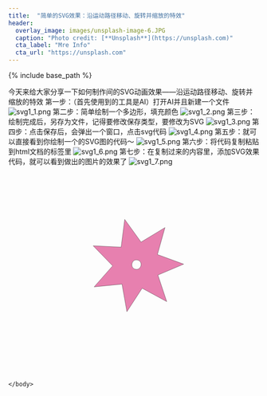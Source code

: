 ```yaml
---
title:  "简单的SVG效果：沿运动路径移动、旋转并缩放的特效"
header:
  overlay_image: images/unsplash-image-6.JPG
  caption: "Photo credit: [**Unsplash**](https://unsplash.com)"
  cta_label: "Mre Info"
  cta_url: "https://unsplash.com"
---
```


{% include base_path %}

今天来给大家分享一下如何制作间的SVG动画效果——沿运动路径移动、旋转并缩放的特效
第一步：（首先使用到的工具是AI）打开AI并且新建一个文件
![svg1_1.png](https://s20.postimg.cc/4rpf6myfh/svg1_1.png)
第二步：简单绘制一个多边形，填充颜色
![svg1_2.png](https://s20.postimg.cc/hj3ld5fx9/svg1_2.png)
第三步：绘制完成后，另存为文件，记得要修改保存类型，要修改为SVG
![svg1_3.png](https://s20.postimg.cc/f1ru5wylp/svg1_3.png)
第四步：点击保存后，会弹出一个窗口，点击svg代码
![svg1_4.png](https://s20.postimg.cc/xvdn2g6z1/svg1_4.png)
第五步：就可以直接看到你绘制一个的SVG图的代码～
![svg1_5.png](https://s20.postimg.cc/tz0b6gtp9/svg1_5.png)
第六步：将代码复制粘贴到html文档的<body>标签里
![svg1_6.png](https://i.loli.net/2018/07/08/5b41fdfb55c86.png)
第七步：在复制过来的内容里，添加SVG效果代码，就可以看到做出的图片的效果了
![svg1_7.png](https://i.loli.net/2018/07/08/5b41fe5b70768.png)


<html>
	<head>
		<meta charset="UTF-8">
		<title></title>
	</head>
	<body>
<?xml version="1.0" encoding="utf-8"?>
<!-- Generator: Adobe Illustrator 22.0.0, SVG Export Plug-In . SVG Version: 6.00 Build 0)  -->
<svg version="1.1" id="图层_1" xmlns="http://www.w3.org/2000/svg" xmlns:xlink="http://www.w3.org/1999/xlink" x="0px" y="0px"
	 viewBox="0 0 1280 1024" style="enable-background:new 0 0 1280 1024;" xml:space="preserve">
<style type="text/css">
	.st0{fill:#E780AF;stroke:#000000;stroke-miterlimit:10;}
</style>
<path class="st0" d="M893.8,464.4l-133.9-49.2l38.5-137.4l-121.9,74l-83.4-115.7l-18.2,141.5l-142.5-7l99.3,102.4l-94.3,107.1
	l142-13.8l24.9,140.5l77.8-119.6l125.3,68.1l-45-135.4L893.8,464.4z M648.3,490.4c-30.5-6.2-20.8-53.5,9.6-47.3
	C688.5,449.3,678.8,496.6,648.3,490.4z"/>
	<animateMotion path="M 0 0 L 100 100" begin="1s" dur="5s" fill="freeze" />
      <animateTransform attributeName="transform" attributeType="XML" type="rotate" from="-30" to="0" begin="1s" dur="5s" fill="freeze" /> 
      <animateTransform attributeName="transform" attributeType="XML" type="scale" from="1" to="3" additive="sum" begin="1s" dur="5s" fill="freeze" 

</svg>

	</body>
</html>


